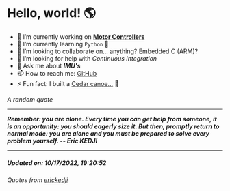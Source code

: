 # Hello, world! 🌎


- 🔧 I’m currently working on [**Motor Controllers**](https://github.com/kyleRhess/MicroMotor)
- 🌱 I’m currently learning `Python` **🐍**
- 👯 I’m looking to collaborate on... anything? Embedded C (ARM)?
- 🤔 I’m looking for help with *Continuous Integration*
- 💬 Ask me about ***IMU's***
- 📫 How to reach me: [GitHub](https://github.com/kyleRhess)
- ⚡ Fun fact: I built a [Cedar canoe...](https://kylerhess.github.io/canoe.html) 🛶

_A random quote_
___
***Remember: you are alone. Every time you can get help from someone,
it is an opportunity: you should eagerly size it. But then, promptly
return to normal mode: you are alone and you must be prepared to solve
every problem yourself.
-- Eric KEDJI***
___
##### Updated on: 10/17/2022, 19:20:52
###### Quotes from [erickedji](https://gist.github.com/erickedji/68802)